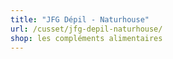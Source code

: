 ```yaml
---
title: "JFG Dépil - Naturhouse"
url: /cusset/jfg-depil-naturhouse/
shop: les compléments alimentaires
---
```

